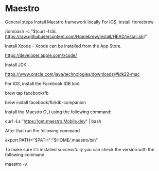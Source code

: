 # Maestro

General steps
Install Maestro framework locally
For iOS, install Homebrew

/bin/bash -c "$(curl -fsSL https://raw.githubusercontent.com/Homebrew/install/HEAD/install.sh)"

Install Xcode - Xcode can be installed from the App Store.

https://developer.apple.com/xcode/

Install JDK

https://www.oracle.com/java/technologies/downloads/#jdk22-mac

For iOS, install the Facebook IDB tool:

brew tap facebook/fb

brew install facebook/fb/idb-companion

Install the Maestro CLI using the following command:

curl -Ls "https://get.maestro.Mobile.dev" | bash

After that run the following command

export PATH="$PATH":"$HOME/.maestro/bin"

To make sure it’s installed successfully you can check the version with the following command

maestro -v
